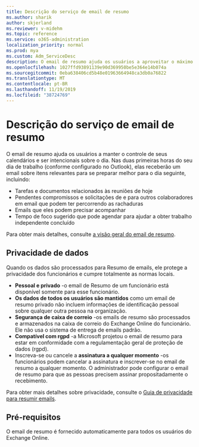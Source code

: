 ```yaml
---
title: Descrição do serviço de email de resumo
ms.author: sharik
author: skjerland
ms.reviewer: v-midehm
ms.topic: reference
ms.service: o365-administration
localization_priority: normal
ms.prod: mya
ms.custom: Adm_ServiceDesc
description: O email de resumo ajuda os usuários a aproveitar o máximo de cada dia. Ele identifica oportunidades entre vários elementos e fornece lembretes oportunas.
ms.openlocfilehash: 1027ffd93891139e90d369950be5e364e14b074a
ms.sourcegitcommit: 0eba638406cd5b48e01963664948ca3db0a76822
ms.translationtype: MT
ms.contentlocale: pt-BR
ms.lasthandoff: 11/19/2019
ms.locfileid: "38724769"
---
```

# <a name="briefing-email-service-description"></a>Descrição do serviço de email de resumo

O email de resumo ajuda os usuários a manter o controle de seus calendários e ser intencionais sobre o dia. Nas duas primeiras horas do seu dia de trabalho (conforme configurado no Outlook), elas receberão um email sobre itens relevantes para se preparar melhor para o dia seguinte, incluindo:

* Tarefas e documentos relacionados às reuniões de hoje
* Pendentes compromissos e solicitações de e para outros colaboradores em email que podem ter percorrendo as rachaduras
* Emails que eles podem precisar acompanhar
* Tempo de foco sugerido que pode agendar para ajudar a obter trabalho independente concluído

Para obter mais detalhes, consulte [a visão geral do email de resumo](https://docs.microsoft.com/Briefing/be-overview).

## <a name="data-privacy"></a>Privacidade de dados

Quando os dados são processados para Resumo de emails, ele protege a privacidade dos funcionários e cumpre totalmente as normas locais.

* **Pessoal e privado** -o email de Resumo de um funcionário está disponível somente para esse funcionário.
* **Os dados de todos os usuários são mantidos** como um email de resumo privado não incluem informações de identificação pessoal sobre qualquer outra pessoa na organização.
* **Segurança de caixa de correio** -os emails de resumo são processados e armazenados na caixa de correio do Exchange Online do funcionário. Ele não usa o sistema de entrega de emails padrão.
* **Compatível com rgpd** -a Microsoft projetou o email de resumo para estar em conformidade com a regulamentação geral de proteção de dados (rgpd).
* Inscreva-se ou cancele a **assinatura a qualquer momento** -os funcionários podem cancelar a assinatura e inscrever-se no email de resumo a qualquer momento. O administrador pode configurar o email de resumo para que as pessoas precisem assinar propositadamente o recebimento.

Para obter mais detalhes sobre privacidade, consulte o [Guia de privacidade para resumir emails](https://docs.microsoft.com/Briefing/be-privacy).

## <a name="prerequisites"></a>Pré-requisitos

O email de resumo é fornecido automaticamente para todos os usuários do Exchange Online.
